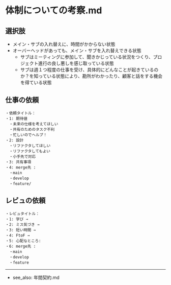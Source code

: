 # 体制についての考察.md
## 選択肢
- メイン・サブの入れ替えに、時間がかからない状態
- オーバーヘッドがあっても、メイン・サブを入れ替えできる状態
  - サブはミーティングに参加して、聞きかじっている状況をつくり、プロジェクト進行の良し悪しを感じ取っている状態
  - サブは週１つ程度の仕事を受け、具体的にどんなことが起きているのか？を知っている状態により、勘所がわかったり、顧客と話をする機会を得ている状態

## 仕事の依頼
```
・依頼タイトル：
・1: 期待値
　・未来の仕様を考えてほしい
　・共有のためのタスク不利
　・忙しいのでヘルプ！
・2: 設計
　・リファクタしてほしい
　・リファクタしてもよい
　・小手先で対応
・3: 共有事項
・4: merge先 :
　・main
　・develop
　・feature/
```

## レビュの依頼
```
・レビュタイトル：
・1: 学び →
・2: ミス気づき →
・3: 短い時間 →
・4: FtoF →
・5: 心配なところ:
・6: merge先 :
　・main
　・develop
　・feature
```

---
- see_also: 年間契約.md